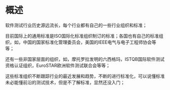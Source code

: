 # 概述

软件测试行业历史源远流长，每个行业都有自己的一些行业组织和标准；

目前国际上的通用标准是ISO国际化标准组织制订的标准；各国也有自己的标准组织，如，中国的国家标准化管理委员会，美国的IEEE电气与电子工程师协会等等；

还有一些非国家层面的组织，如，摩托罗拉发明的六西格玛，ISTQB国际软件测试资格认证组织，EuroSTAR欧洲软件测试联合会等等；

这些标准组织不断跟踪行业的最近发展和趋势，不断的进行标准化，可以说懂标准未必能懂前沿的测试技术，但是不了解标准，显然还没入门；


